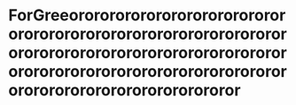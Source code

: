 # ForGreeororororororororororororororororororororororororororororororororororororororororororororororororororororororororororororororororororororororororororororororororororor